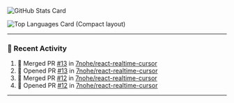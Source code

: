 ![GitHub Stats Card](https://github-readme-stats.vercel.app/api?username=7nohe&count_private=true&theme=react)

![Top Languages Card (Compact layout)](https://github-readme-stats.vercel.app/api/top-langs/?username=7nohe&layout=compact&theme=react)

---

### :koala: Recent Activity

<!--START_SECTION:activity-->
1. 🎉 Merged PR [#13](https://github.com/7nohe/react-realtime-cursor/pull/13) in [7nohe/react-realtime-cursor](https://github.com/7nohe/react-realtime-cursor)
2. 💪 Opened PR [#13](https://github.com/7nohe/react-realtime-cursor/pull/13) in [7nohe/react-realtime-cursor](https://github.com/7nohe/react-realtime-cursor)
3. 🎉 Merged PR [#12](https://github.com/7nohe/react-realtime-cursor/pull/12) in [7nohe/react-realtime-cursor](https://github.com/7nohe/react-realtime-cursor)
4. 💪 Opened PR [#12](https://github.com/7nohe/react-realtime-cursor/pull/12) in [7nohe/react-realtime-cursor](https://github.com/7nohe/react-realtime-cursor)
<!--END_SECTION:activity-->

---
